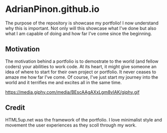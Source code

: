 # AdrianPinon.github.io

The purpose of the repository is showcase my portfolio! I now understand why this is important. 
Not only will this showcase what I've done but also what I am capable of doing and 
how far I've come since the beginning. 


## Motivation

The motivation behind a portfolio is to demostrate to the world (and fellow coders)
your abilities to work code. At its heart, it might give someone an idea of where to start
for their own project or portfolio. It never ceases to amaze me how far I've come. Of course, I've just 
start my journey into the world and it terrifies me and excites all in the same time. 

https://media.giphy.com/media/BEscAAgAXxLgm8vlAK/giphy.gif

## Credit

HTML5up.net was the framework of the portfolio. I love minimalist style and movement the user experiences as they scoll through my work. 

